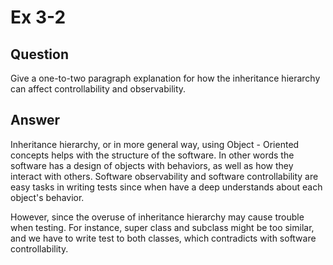 # Ex 3-2

## Question
Give a one-to-two paragraph explanation for how the inheritance hierarchy can affect controllability and observability.

## Answer
Inheritance hierarchy, or in more general way, using Object - Oriented concepts helps with the structure of the software. In other words the software has a design of objects with behaviors, as well as how they interact with others. Software observability and software controllability are easy tasks in writing tests since when have a deep understands about each object's behavior.

However, since the overuse of inheritance hierarchy may cause trouble when testing. For instance, super class and subclass might be too similar, and we have to write test to both classes, which contradicts with software controllability.